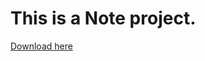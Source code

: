 # This is a Note project.
[Download here ](https://github.com/mingzi12/MyNote/blob/master/OneNote/app-debug.apk )
